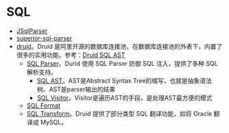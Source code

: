# SQL

* [JSqlParser](https://github.com/JSQLParser/JSqlParser)
* [superior-sql-parser](https://github.com/melin/superior-sql-parser)
* [druid](https://github.com/alibaba/druid)。Druid 是阿里开源的数据库连接池，在数据库连接池的外表下，内置了很多的实用功能。参考：[Druid SQL AST](https://github.com/alibaba/druid/wiki/Druid_SQL_AST#1-%E4%BB%80%E4%B9%88%E6%98%AFast)
  * [SQL Parser](https://github.com/alibaba/druid/wiki/SQL-Parser)。Durid 使用 SQL Parser 防御 SQL 注入，提供了多种 SQL 解析支持。
    * [SQL AST](https://github.com/alibaba/druid/wiki/Druid_SQL_AST)。AST是Abstract Syntax Tree的缩写，也就是抽象语法树。AST是parser输出的结果
    * [SQL Visitor](https://github.com/alibaba/druid/wiki/SQL-Parser#43-visitor)。Visitor是遍历AST的手段，是处理AST最方便的模式
  * [SQL Format](https://github.com/alibaba/druid/wiki/SQL_Format)
  * [SQL Transform](https://github.com/alibaba/druid/wiki/SQL-Parser#6-sql%E7%BF%BB%E8%AF%91)。Druid 提供了部分类型 SQL 翻译功能，如将 Oracle 翻译成 MySQL。